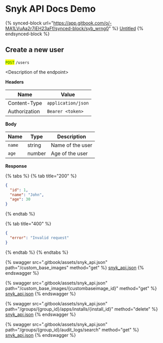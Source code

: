 # Snyk API Docs Demo

{% synced-block url="https://app.gitbook.com/o/-MA1LVuAa2r7iEH23aFf/synced-block/syb_wrng0" %}
[Untitled](https://app.gitbook.com/o/-MA1LVuAa2r7iEH23aFf/synced-block/syb\_wrng0)
{% endsynced-block %}

## Create a new user

<mark style="color:green;">`POST`</mark> `/users`

\<Description of the endpoint>

**Headers**

| Name          | Value              |
| ------------- | ------------------ |
| Content-Type  | `application/json` |
| Authorization | `Bearer <token>`   |

**Body**

| Name   | Type   | Description      |
| ------ | ------ | ---------------- |
| `name` | string | Name of the user |
| `age`  | number | Age of the user  |

**Response**

{% tabs %}
{% tab title="200" %}
```json
{
  "id": 1,
  "name": "John",
  "age": 30
}
```
{% endtab %}

{% tab title="400" %}
```json
{
  "error": "Invalid request"
}
```
{% endtab %}
{% endtabs %}

{% swagger src=".gitbook/assets/snyk_api.json" path="/custom_base_images" method="get" %}
[snyk_api.json](.gitbook/assets/snyk_api.json)
{% endswagger %}

{% swagger src=".gitbook/assets/snyk_api.json" path="/custom_base_images/{custombaseimage_id}" method="get" %}
[snyk_api.json](.gitbook/assets/snyk_api.json)
{% endswagger %}

{% swagger src=".gitbook/assets/snyk_api.json" path="/groups/{group_id}/apps/installs/{install_id}" method="delete" %}
[snyk_api.json](.gitbook/assets/snyk_api.json)
{% endswagger %}

{% swagger src=".gitbook/assets/snyk_api.json" path="/groups/{group_id}/audit_logs/search" method="get" %}
[snyk_api.json](.gitbook/assets/snyk_api.json)
{% endswagger %}
